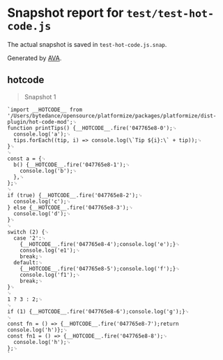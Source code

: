 # Snapshot report for `test/test-hot-code.js`

The actual snapshot is saved in `test-hot-code.js.snap`.

Generated by [AVA](https://avajs.dev).

## hotcode

> Snapshot 1

    `import __HOTCODE__ from '/Users/bytedance/opensource/platformize/packages/platformize/dist-plugin/hot-code-mod';␊
    function printTips() {__HOTCODE__.fire('047765e8-0');␊
      console.log('a');␊
      tips.forEach((tip, i) => console.log(\`Tip ${i}:\` + tip));␊
    }␊
    ␊
    const a = {␊
      b() {__HOTCODE__.fire('047765e8-1');␊
        console.log('b');␊
      },␊
    };␊
    ␊
    if (true) {__HOTCODE__.fire('047765e8-2');␊
      console.log('c');␊
    } else {__HOTCODE__.fire('047765e8-3');␊
      console.log('d');␊
    }␊
    ␊
    switch (2) {␊
      case '2':␊
        {__HOTCODE__.fire('047765e8-4');console.log('e');}␊
        console.log('e1');␊
        break;␊
      default:␊
        {__HOTCODE__.fire('047765e8-5');console.log('f');}␊
        console.log('f1');␊
        break;␊
    }␊
    ␊
    1 ? 3 : 2;␊
    ␊
    if (1) {__HOTCODE__.fire('047765e8-6');console.log('g');}␊
    ␊
    const fn = () => {__HOTCODE__.fire('047765e8-7');return console.log('h')};␊
    const fn1 = () => {__HOTCODE__.fire('047765e8-8');␊
      console.log('h');␊
    };␊
    `
